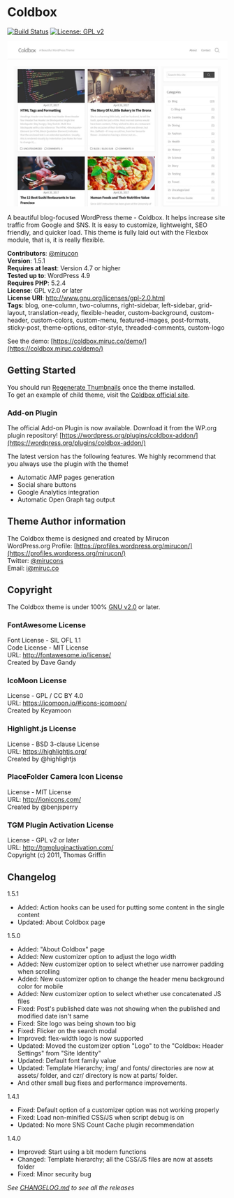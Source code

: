 # Coldbox

[![Build Status](https://travis-ci.org/Mirucon/coldbox.svg?branch=master)](https://travis-ci.org/Mirucon/coldbox) [![License: GPL v2](https://img.shields.io/badge/License-GPL%20v2-blue.svg)](https://www.gnu.org/licenses/old-licenses/gpl-2.0.en.html)

![coldbox-screenshot](/screenshot.jpg)

A beautiful blog-focused WordPress theme - Coldbox. It helps increase site traffic from Google and SNS. It is easy to customize, lightweight, SEO friendly, and quicker load. This theme is fully laid out with the Flexbox module, that is, it is really flexible.

**Contributors**: [@mirucon](https://profiles.wordpress.org/mirucon/)  
**Version**: 1.5.1  
**Requires at least**: Version 4.7 or higher  
**Tested up to**: WordPress 4.9  
**Requires PHP**: 5.2.4  
**License**: GPL v2.0 or later  
**License URI**: http://www.gnu.org/licenses/gpl-2.0.html  
**Tags**: blog, one-column, two-columns, right-sidebar, left-sidebar, grid-layout, translation-ready, flexible-header, custom-background, custom-header, custom-colors, custom-menu, featured-images, post-formats, sticky-post, theme-options, editor-style, threaded-comments, custom-logo

See the demo: [https://coldbox.miruc.co/demo/](https://coldbox.miruc.co/demo/)

## Getting Started
You should run [Regenerate Thumbnails](https://wordpress.org/plugins/regenerate-thumbnails/) once the theme installed.  
To get an example of child theme, visit the [Coldbox official site](https://coldbox.miruc.co/).

### Add-on Plugin
The official Add-on Plugin is now available. Download it from the WP.org plugin repository! [https://wordpress.org/plugins/coldbox-addon/](https://wordpress.org/plugins/coldbox-addon/)  

The latest version has the following features. We highly recommend that you always use the plugin with the theme!

* Automatic AMP pages generation
* Social share buttons
* Google Analytics integration
* Automatic Open Graph tag output

## Theme Author information
The Coldbox theme is designed and created by Mirucon  
WordPress.org Profile: [https://profiles.wordpress.org/mirucon/](https://profiles.wordpress.org/mirucon/)  
Twitter: [@mirucons](https://twitter.com/@mirucons)  
Email: i@miruc.co

## Copyright
The Coldbox theme is under 100% [GNU v2.0](http://www.gnu.org/licenses/gpl-2.0.html) or later.

### FontAwesome License
Font License - SIL OFL 1.1  
Code License - MIT License  
URL: http://fontawesome.io/license/  
Created by Dave Gandy  

### IcoMoon License
License - GPL / CC BY 4.0  
URL: https://icomoon.io/#icons-icomoon/  
Created by Keyamoon  

### Highlight.js License
License - BSD 3-clause License  
URL: https://highlightjs.org/  
Created by @highlightjs  

### PlaceFolder Camera Icon License
License - MIT License  
URL: http://ionicons.com/  
Created by @benjsperry

### TGM Plugin Activation License
License - GPL v2 or later  
URL: http://tgmpluginactivation.com/  
Copyright (c) 2011, Thomas Griffin

## Changelog

1.5.1

* Added: Action hooks can be used for putting some content in the single content
* Updated: About Coldbox page

1.5.0

* Added: "About Coldbox" page
* Added: New customizer option to adjust the logo width
* Added: New customizer option to select whether use narrower padding when scrolling
* Added: New customizer option to change the header menu background color for mobile
* Added: New customizer option to select whether use concatenated JS files
* Fixed: Post's published date was not showing when the published and modified date isn't same
* Fixed: Site logo was being shown too big
* Fixed: Flicker on the search modal
* Improved: flex-width logo is now supported
* Updated: Moved the customizer option "Logo" to the "Coldbox: Header Settings" from "Site Identity"
* Updated: Default font family value
* Updated: Template Hierarchy; img/ and fonts/ directories are now at assets/ folder, and czr/ directory is now at parts/ folder.
* And other small bug fixes and performance improvements.

1.4.1

* Fixed: Default option of a customizer option was not working properly
* Fixed: Load non-minified CSS/JS when script debug is on
* Updated: No more SNS Count Cache plugin recommendation

1.4.0

* Improved: Start using a bit modern functions
* Changed: Template hierarchy; all the CSS/JS files are now at assets folder
* Fixed: Minor security bug

*See [CHANGELOG.md](/CHANGELOG.md) to see all the releases*